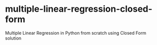 # multiple-linear-regression-closed-form
Multiple Linear Regression in Python from scratch using Closed Form solution
